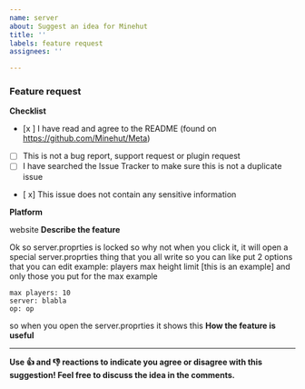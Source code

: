 ```yaml
---
name: server
about: Suggest an idea for Minehut
title: ''
labels: feature request
assignees: ''

---
```


<!-- Minehut feature request guide

Fill out the template. Don't write inside the arrows as they will be hidden
when you post your issue.

If you have a feature suggestion for Minehut, read the following:

1.  Fill out the template
     It makes it a lot easier for everyone when issues conform to the standard templates. It also ensures we have the necessary information. To fill a checkbox, put an "x" in between the [ ] like: [x]

2.  Keep it simple
     Make sure it's easy to understand what you're requesting and how it will be useful to people

3. Pick a relevant issue title
    The issue title should be a short, clear summary or short name of your idea

4.  You can delete this line and all the above lines before posting your issue, but they will be hidden anyway      -->

### Feature request

**Checklist**
- [x ] I have read and agree to the README (found on https://github.com/Minehut/Meta)
- [ ] This is not a bug report, support request or plugin request
- [ ] I have searched the Issue Tracker to make sure this is not a duplicate issue
- [ x] This issue does not contain any sensitive information 

**Platform**
<!-- Which platform is this idea for? Discord, Website or In-game?
If in-game: Java, Bedrock or both? -->
website
**Describe the feature**
<!-- What feature are you suggesting? Include a clear and concise description of the feature -->
Ok so server.proprties is locked so why not when you click it, it will open a special server.proprties thing that you all write so you can like put 2 options that you can edit example:
players
max height limit
[this is an example]
and only those you put for the max example
```
max players: 10
server: blabla
op: op
``` 
so when you open the server.proprties it shows this
**How the feature is useful**
<!-- Who does the feature benefit? How is it useful to people? -->

---
**Use 👍 and 👎 reactions to indicate you agree or disagree with this suggestion! Feel free to discuss the idea in the comments.**
